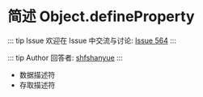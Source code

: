 # 简述 Object.defineProperty 



::: tip Issue 
 欢迎在 Issue 中交流与讨论: [Issue 564](https://github.com/shfshanyue/Daily-Question/issues/564) 
:::

::: tip Author 
回答者: [shfshanyue](https://github.com/shfshanyue) 
:::

+ 数据描述符
+ 存取描述符